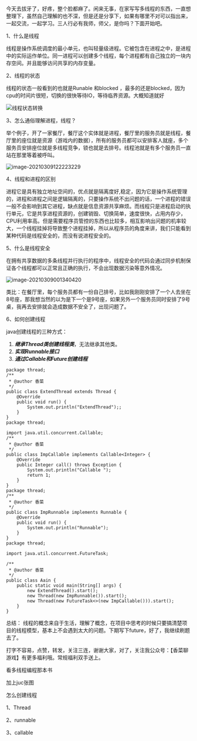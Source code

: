 今天去拔牙了，好疼，整个脸都麻了。闲来无事，在家写写多线程的东西，一直想整理下，虽然自己理解的也不深，但是还是分享下，如果有哪里不对可以指出来，一起交流，一起学习。三人行必有我师，师父，是你吗？下面开始吧。

1、什么是线程

 线程是操作系统调度的最小单元，也叫轻量级进程。它被包含在进程之中，是进程中的实际运作单位。同一进程可以创建多个线程，每个进程都有自己独立的一块内存空间。并且能够访问共享的内存变量。

2、线程的状态

线程的状态一般看到的也就是Runable 和blocked ，最多的还是blocked，因为cpu的时间片很短，切换的很快等待IO，等待临界资源。大概知道就好

![线程状态转换](D:\wechat\gameWathcer\img\20210308\5.jpg)

3、怎么通俗理解进程，线程？

举个例子，开了一家餐厅，餐厅这个实体就是进程，餐厅里的服务员就是线程，餐厅里的座位就是资源（游戏内的数据），所有的服务员都可以安排客人就座，多个服务员安排座位就是多线程竞争，锁也就是去排号。线程池就是有多个服务员一直站在那里等着被呼叫。

![image-20210309122223229](D:\wechat\gameWathcer\img\20210308\7.png)

4、线程和进程的区别

进程它是具有独立地址空间的，优点就是隔离度好,稳定，因为它是操作系统管理的，进程和进程之间是逻辑隔离的，只要操作系统不出问题的话，一个进程的错误一般不会影响到其它进程，缺点就是信息资源共享麻烦。而线程只是进程启动的执行单元，它是共享进程资源的，创建销毁、切换简单，速度很快，占用内存少，CPU利用率高。但是需要程序员管控的东西也比较多，相互影响出问题的机率较大，一个线程挂掉将导致整个进程挂掉，所以从程序员的角度来讲，我们只能看到某种代码是线程安全的，而没有说进程安全的。

5、什么是线程安全

在拥有共享数据的多条线程并行执行的程序中，线程安全的代码会通过同步机制保证各个线程都可以正常且正确的执行，不会出现数据污染等意外情况。



![image-20210309001340420](D:\wechat\gameWathcer\img\20210308\6.png)

类比：在餐厅里，每个服务员都有一份自己排号，比如我刚刚安排了一个人去坐在8号座，那我想当然的以为是下一个是9号座，如果另外一个服务员同时安排了9号桌，我再去安排就会造成数据不安全了，出现问题了。

6、如何创建线程

java创建线程的三种方式：

1.   ***继承Thread类创建线程类***，无法继承其他类。
2.   ***实现Runnable接口***
3.   ***通过Callable和Future创建线程***



```
package thread;
/**
 * @author 香菜
 */
public class ExtendThread extends Thread {
    @Override
    public void run() {
        System.out.println("ExtendThread");;
    }
}
package thread;

import java.util.concurrent.Callable;
/**
 * @author 香菜
 */
public class ImpCallable implements Callable<Integer> {
    @Override
    public Integer call() throws Exception {
        System.out.println("Callable ");
        return 1;
    }
}
package thread;
/**
 * @author 香菜
 */
public class ImpRunnable implements Runnable {
    @Override
    public void run() {
        System.out.println("Runnable");
    }
}
package thread;

import java.util.concurrent.FutureTask;

/**
 * @author 香菜
 */
public class Aain {
    public static void main(String[] args) {
        new ExtendThread().start();
        new Thread(new ImpRunnable()).start();
        new Thread(new FutureTask<>(new ImpCallable())).start();
    }
}

```



总结： 线程的概念来自于生活，理解了概念，在项目中思考的时候只要搞清楚项目的线程模型，基本上不会遇到太大的问题。下期写下future，好了，我继续刷题去了。

打字不容易，点赞，转发，关注三连，谢谢大家，对了，关注我公众号：【香菜聊游戏】有更多福利哦。常规福利双手送上。





看多线程编程那本书

加上juc张图

怎么创建线程

1、Thread

2、runnable

3、callable